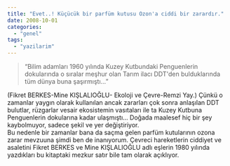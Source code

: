 ```yaml
---
title: "Evet..! Küçücük bir parfüm kutusu Ozon'a ciddi bir zarardır."
date: 2008-10-01
categories: 
  - "genel"
tags: 
  - "yazilarim"
---
```


> “Bilim adamları 1960 yılında Kuzey Kutbundaki Penguenlerin dokularında o sıralar meşhur olan Tarım ilacı DDT'den bulduklarında tüm dünya buna şaşırmıştı…”

  
(Fikret BERKES-Mine KIŞLALIOĞLU- Ekoloji ve Çevre-Remzi Yay.) Çünkü o zamanlar yaygın olarak kullanılan ancak zararları çok sonra anlaşılan DDT bulutlar, rüzgarlar vesair ekosistemin vasıtaları ile ta Kuzey Kutbuna Penguenlerin dokularına kadar ulaşmıştı… Doğada maalesef hiç bir şey kaybolmuyor, sadece şekil ve yer değiştiriyor.   
Bu nedenle bir zamanlar bana da saçma gelen parfüm kutularının ozona zarar mevzuuna şimdi ben de inanıyorum. Çevreci hareketlerin ciddiyet ve asaletini Fikret BERKES ve Mine KIŞLALIOĞLU adlı eşlerin 1980 yılında yazdıkları bu kitaptaki mezkur satır bile tam olarak açıklıyor.
